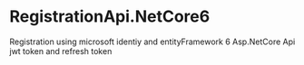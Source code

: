 # RegistrationApi.NetCore6

Registration using microsoft identiy  and entityFramework 6 Asp.NetCore Api
jwt token and refresh token 
